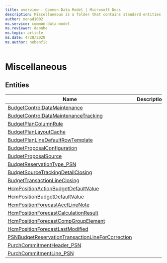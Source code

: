 ```yaml
---
title: overview - Common Data Model | Microsoft Docs
description: Miscellaneous is a folder that contains standard entities related to the Common Data Model.
author: nenad1002
ms.service: common-data-model
ms.reviewer: deonhe
ms.topic: article
ms.date: 4/28/2020
ms.author: nebanfic
---
```


# Miscellaneous


## Entities

|Name|Description|
|---|---|
|[BudgetControlDataMaintenance](BudgetControlDataMaintenance.md)||
|[BudgetControlDataMaintenanceTracking](BudgetControlDataMaintenanceTracking.md)||
|[BudgetPlanColumnRule](BudgetPlanColumnRule.md)||
|[BudgetPlanLayoutCache](BudgetPlanLayoutCache.md)||
|[BudgetPlanLineDefaultRowTemplate](BudgetPlanLineDefaultRowTemplate.md)||
|[BudgetProposalConfiguration](BudgetProposalConfiguration.md)||
|[BudgetProposalSource](BudgetProposalSource.md)||
|[BudgetReservationType_PSN](BudgetReservationType_PSN.md)||
|[BudgetSourceTrackingDetailClosing](BudgetSourceTrackingDetailClosing.md)||
|[BudgetTransactionLineClosing](BudgetTransactionLineClosing.md)||
|[HcmPositionActionBudgetDefaultValue](HcmPositionActionBudgetDefaultValue.md)||
|[HcmPositionBudgetDefaultValue](HcmPositionBudgetDefaultValue.md)||
|[HcmPositionForecastAcctLineNote](HcmPositionForecastAcctLineNote.md)||
|[HcmPositionForecastCalculationResult](HcmPositionForecastCalculationResult.md)||
|[HcmPositionForecastCompGroupElement](HcmPositionForecastCompGroupElement.md)||
|[HcmPositionForecastLastModified](HcmPositionForecastLastModified.md)||
|[PSNBudgetReservationTransactionLineForCorrection](PSNBudgetReservationTransactionLineForCorrection.md)||
|[PurchCommitmentHeader_PSN](PurchCommitmentHeader_PSN.md)||
|[PurchCommitmentLine_PSN](PurchCommitmentLine_PSN.md)||
